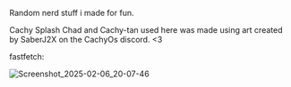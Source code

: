Random nerd stuff i made for fun.

Cachy Splash Chad and Cachy-tan used here was made using art created by SaberJ2X on the CachyOs discord. <3

fastfetch:


![Screenshot_2025-02-06_20-07-46](https://github.com/user-attachments/assets/8962e993-6141-4f3c-a244-882d52ddcfa9)
